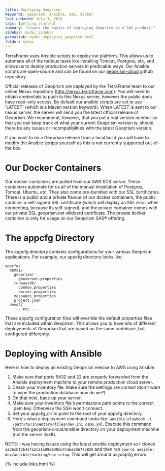 ```yaml
---
title: Deploying Geoprism
keywords: geoprism, ansible, sas, docker
last_updated: July 3, 2016
tags: [getting_started]
summary: "Covers the basics of deploying Geoprism as a SAS product."
sidebar: mydoc_sidebar
permalink: mydoc_deploying_geoprism.html
folder: mydoc
---
```


TerraFrame uses Ansible scripts to deploy our platform. This allows us to automate all of the tedious tasks like installing Tomcat, Postgres, etc, and allows us to deploy production servers in predicable ways. Our Ansible scripts are open-source and can be found on our [geoprism-cloud](https://github.com/terraframe/geoprism-cloud) github repository.

Official releases of Geoprism are deployed by the TerraFrame team to our online Nexus repository (<http://nexus.terraframe.com>). You will need to obtain credentials to push to this Nexus server, however the public does have read-only access. By default our ansible scripts are set to use 'LATEST' (which is a Maven version keyword). When LATEST is sent to our nexus server, the server will send you the latest official release of Geoprism. We recommend, however, that you put a real version number so that you can keep track of what your current Geoprism version is, should there be any issues or incompatibilities with the latest Geoprism version.

If you want to do a Geoprism release from a local build you will have to modify the Ansible scripts yourself as this is not currently supported out-of-the box.

# Our Docker Containers

Our docker containers are pulled from our AWS ECS server. These containers automate for us all of the manual installation of Postgres, Tomcat, Ubuntu, etc. They also come pre-bundled with our SSL certificates. There is a public and a private flavour of our docker containers, the public contains a self-signed SSL certificate (which will display an SSL error when connecting, because its self-signed), and the private container comes with our private SSL geoprism.net wildcard certificate. The private docker container is only for usage on our Geoprism SAS® offering.

# The appcfg Directory
The appcfg directory contains configurations for your various Geoprism applications. For example, our appcfg directory looks like:

```
appcfg/
  demo1/
    geoprism/
      geoserver.properties
    runwaysdk/
      common.properties
      server.properties
    messages.properties
    project.json
  demo2/
    ... etc ...
```

These appcfg configuration files will override the default properties files that are included within Geoprism. This allows you to have lots of different deployments of Geoprism that are based on the same codebase, but configured differently.

# Deploying with Ansible
Here is how to deploy an existing Geoprism release to AWS using Ansible.

1. Make sure that ports 5432 and 22 are properly forwarded from the Ansible deployment machine to your remote production cloud server.
2. Check your inventory file. Make sure the settings are correct (don't want to wipe the production database now do we?).
3. On that note, back up your server.
4. Make sure your inventory file's permissions path points to the correct .pem key. Otherwise the SSH won't connect.
5. Set your appcfg_dir to point to the root of your appcfg directory.
6. Here's what a deployment command looks like: `ansible-playbook -i /path/to/inventory/files/dev.ini demo.yml`. Execute this command from the geoprism-cloud/ansible directory on your deployment machine (not the server itself). 

NOTE:
I was having issues using the latest ansible deployment so I cloned `a236cbf3b42fa2c51b89e9395b47abe286775829` and then ran `source ansible-dev/ansible/hacking/env-setup`. This will get around psycop2g errors.

{% include links.html %}
